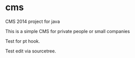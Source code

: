 cms
===

CMS 2014 project for java

This is a simple CMS for private people or small companies

Test for pt hook.

Test edit via sourcetree.
